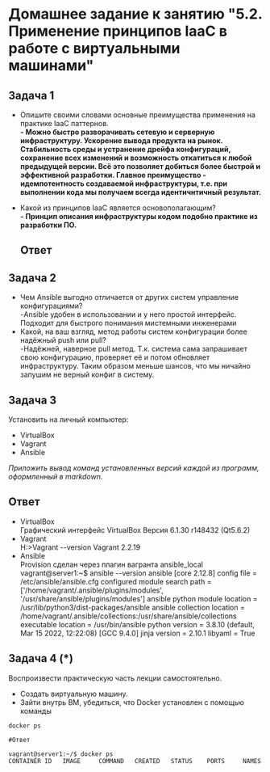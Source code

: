 
# Домашнее задание к занятию "5.2. Применение принципов IaaC в работе с виртуальными машинами"

## Задача 1

- Опишите своими словами основные преимущества применения на практике IaaC паттернов.
<b><br>- Можно быстро разворачивать сетевую и серверную инфраструктуру. Ускорение вывода продукта на рынок. Стабильность среды и устранение дрейфа конфигураций, сохранение всех изменений и возможность откатиться к любой предыдущей версии. Всё это позволяет добиться более быстрой и эффективной разработки. Главное преимущество - идемпотентность создаваемой инфраструктуры, т.е. при выполнении кода мы получаем всегда идентичнтичный результат. </b>
- Какой из принципов IaaC является основополагающим?
<b><br>- Принцип описания инфраструктуры кодом подобно практике из разработки ПО.</b>
  
  ## Ответ

## Задача 2

- Чем Ansible выгодно отличается от других систем управление конфигурациями?
  <br>-Ansible удобен в использовании и у него простой интерфейс. Подходит для быстрого понимания мистемными инженерами
- Какой, на ваш взгляд, метод работы систем конфигурации более надёжный push или pull?
  <br>-Надёжней, наверное pull метод. Т.к. система сама запрашивает свою конфигурацию, проверяет её и потом обновляет инфраструктуру. Таким образом меньше шансов, что мы ничайно запушим не верный конфиг в систему.

## Задача 3

Установить на личный компьютер:

- VirtualBox
- Vagrant
- Ansible
  
*Приложить вывод команд установленных версий каждой из программ, оформленный в markdown.*

## Ответ

- VirtualBox
  <br>Графический интерфейс VirtualBox
Версия 6.1.30 r148432 (Qt5.6.2)
- Vagrant
  <br> H:\>Vagrant --version
Vagrant 2.2.19
- Ansible
<br> Provision сделан через плагин вагранта ansible_local
  <br>vagrant@server1:~$ ansible --version
ansible [core 2.12.8]
  config file = /etc/ansible/ansible.cfg
  configured module search path = ['/home/vagrant/.ansible/plugins/modules', '/usr/share/ansible/plugins/modules']
  ansible python module location = /usr/lib/python3/dist-packages/ansible
  ansible collection location = /home/vagrant/.ansible/collections:/usr/share/ansible/collections
  executable location = /usr/bin/ansible
  python version = 3.8.10 (default, Mar 15 2022, 12:22:08) [GCC 9.4.0]
  jinja version = 2.10.1
  libyaml = True


## Задача 4 (*)

Воспроизвести практическую часть лекции самостоятельно.

- Создать виртуальную машину.
- Зайти внутрь ВМ, убедиться, что Docker установлен с помощью команды
```
docker ps

#Ответ

vagrant@server1:~/$ docker ps
CONTAINER ID   IMAGE     COMMAND   CREATED   STATUS    PORTS     NAMES
```